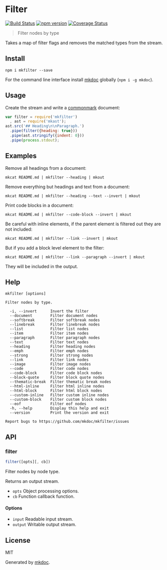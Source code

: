 # Filter

[![Build Status](https://travis-ci.org/mkdoc/mkfilter.svg?v=3)](https://travis-ci.org/mkdoc/mkfilter)
[![npm version](http://img.shields.io/npm/v/mkfilter.svg?v=3)](https://npmjs.org/package/mkfilter)
[![Coverage Status](https://coveralls.io/repos/mkdoc/mkfilter/badge.svg?branch=master&service=github&v=3)](https://coveralls.io/github/mkdoc/mkfilter?branch=master)

> Filter nodes by type

Takes a map of filter flags and removes the matched types from the stream.

## Install

```
npm i mkfilter --save
```

For the command line interface install [mkdoc][] globally (`npm i -g mkdoc`).

## Usage

Create the stream and write a [commonmark][] document:

```javascript
var filter = require('mkfilter')
  , ast = require('mkast');
ast.src('## Heading\n\nParagraph.')
  .pipe(filter({heading: true}))
  .pipe(ast.stringify({indent: 0}))
  .pipe(process.stdout);
```

## Examples

Remove all headings from a document:

```shell
mkcat README.md | mkfilter --heading | mkout
```

Remove everything but headings and text from a document:

```shell
mkcat README.md | mkfilter --heading --text --invert | mkout
```

Print code blocks in a document:

```shell
mkcat README.md | mkfilter --code-block --invert | mkout
```

Be careful with inline elements, if the parent element is filtered out they are not included:

```shell
mkcat README.md | mkfilter --link --invert | mkout
```

But if you add a block level element to the filter:

```shell
mkcat README.md | mkfilter --link --paragraph --invert | mkout
```

They will be included in the output.

## Help

```
mkfilter [options]

Filter nodes by type.

  -i, --invert      Invert the filter
  --document        Filter document nodes
  --softbreak       Filter softbreak nodes
  --linebreak       Filter linebreak nodes
  --list            Filter list nodes
  --item            Filter item nodes
  --paragraph       Filter paragraph nodes
  --text            Filter text nodes
  --heading         Filter heading nodes
  --emph            Filter emph nodes
  --strong          Filter strong nodes
  --link            Filter link nodes
  --image           Filter image nodes
  --code            Filter code nodes
  --code-block      Filter code block nodes
  --block-quote     Filter block quote nodes
  --thematic-break  Filter thematic break nodes
  --html-inline     Filter html inline nodes
  --html-block      Filter html block nodes
  --custom-inline   Filter custom inline nodes
  --custom-block    Filter custom block nodes
  --eof             Filter eof nodes
  -h, --help        Display this help and exit
  --version         Print the version and exit

Report bugs to https://github.com/mkdoc/mkfilter/issues
```

## API

### filter

```javascript
filter([opts][, cb])
```

Filter nodes by node type.

Returns an output stream.

* `opts` Object processing options.
* `cb` Function callback function.

#### Options

* `input` Readable input stream.
* `output` Writable output stream.

## License

MIT

Generated by [mkdoc](https://github.com/mkdoc/mkdoc).

[mkdoc]: https://github.com/mkdoc/mkdoc
[mkparse]: https://github.com/mkdoc/mkparse
[commonmark]: http://commonmark.org
[npm]: https://www.npmjs.com
[github]: https://github.com
[jshint]: http://jshint.com
[jscs]: http://jscs.info

